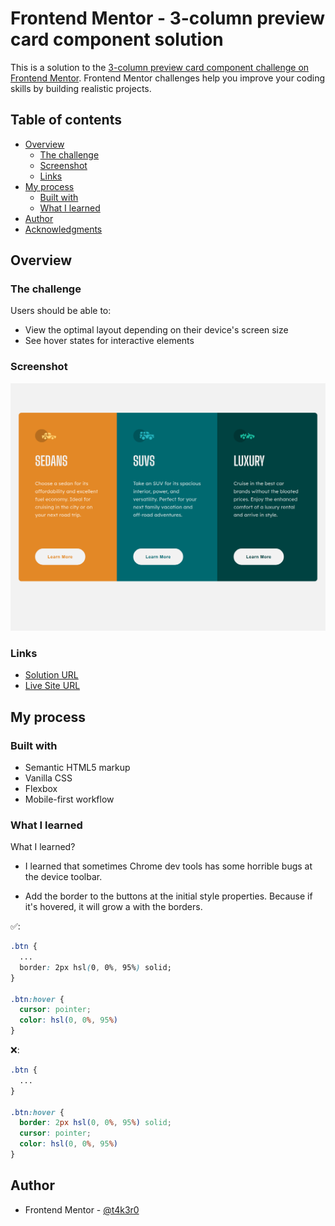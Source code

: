 # Frontend Mentor - 3-column preview card component solution

This is a solution to the [3-column preview card component challenge on Frontend Mentor](https://www.frontendmentor.io/challenges/3column-preview-card-component-pH92eAR2-). Frontend Mentor challenges help you improve your coding skills by building realistic projects. 

## Table of contents

- [Overview](#overview)
  - [The challenge](#the-challenge)
  - [Screenshot](#screenshot)
  - [Links](#links)
- [My process](#my-process)
  - [Built with](#built-with)
  - [What I learned](#what-i-learned)
- [Author](#author)
- [Acknowledgments](#acknowledgments)

## Overview

### The challenge

Users should be able to:

- View the optimal layout depending on their device's screen size
- See hover states for interactive elements

### Screenshot

![](./screenshot.png)

### Links

- [Solution URL](https://7mica.github.io/3-column-preview-card-component/)
- [Live Site URL](https://github.com/7Mica/3-column-preview-card-component)

## My process

### Built with

- Semantic HTML5 markup
- Vanilla CSS
- Flexbox
- Mobile-first workflow

### What I learned

What I learned?

- I learned that sometimes Chrome dev tools has some horrible bugs at the device toolbar.

- Add the border to the buttons at the initial style properties. Because if it's hovered, it will grow a with the borders.

✅:

```css
.btn {
  ...
  border: 2px hsl(0, 0%, 95%) solid;
}

.btn:hover {
  cursor: pointer;
  color: hsl(0, 0%, 95%)
}
```
❌:

```css
.btn {
  ...
}

.btn:hover {
  border: 2px hsl(0, 0%, 95%) solid;
  cursor: pointer;
  color: hsl(0, 0%, 95%)
}

```
## Author

- Frontend Mentor - [@t4k3r0](https://www.frontendmentor.io/profile/t4k3r0)
